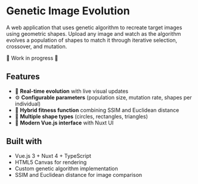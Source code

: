 # Genetic Image Evolution

A web application that uses genetic algorithm to recreate target images using geometric shapes. Upload any image and watch as the algorithm evolves a population of shapes to match it through iterative selection, crossover, and mutation.

:construction: Work in progress :construction:

## Features

- 🔄 **Real-time evolution** with live visual updates
- ⚙️ **Configurable parameters** (population size, mutation rate, shapes per individual)
- 🧬 **Hybrid fitness function** combining SSIM and Euclidean distance
- 🔺 **Multiple shape types** (circles, rectangles, triangles)
- 🎨 **Modern Vue.js interface** with Nuxt UI

## Built with

- Vue.js 3 + Nuxt 4 + TypeScript
- HTML5 Canvas for rendering
- Custom genetic algorithm implementation
- SSIM and Euclidean distance for image comparison
